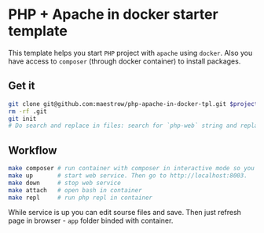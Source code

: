# PHP + Apache in docker starter template

This template helps you start `PHP` project with `apache` using `docker`.
Also you have access to `composer` (through docker container) to install packages. 

## Get it

```bash
git clone git@github.com:maestrow/php-apache-in-docker-tpl.git $project_name && cd $_
rm -rf .git
git init
# Do search and replace in files: search for `php-web` string and replace it with your project name.
```

## Workflow


```bash
make composer # run container with composer in interactive mode so you cam call composer commands. 
make up       # start web service. Then go to http://localhost:8003.
make down     # stop web service
make attach   # open bash in container
make repl     # run php repl in container
```

While service is up you can edit sourse files and save. Then just refresh page in browser - `app` folder binded with container. 